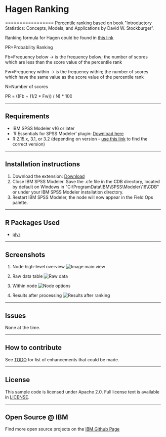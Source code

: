 # Hagen Ranking
=================
Percentile ranking based on book "Introductory Statistics: Concepts, Models, and Applications by David W. Stockburger".

Ranking formula for Hagen could be found in [this link](http://www.psychstat.missouristate.edu/introbook/sbk14.htm)

PR=Probability Ranking

Fb=Frequency below -> is the frequency below; the number of scores which are less than the score value of the percentile rank

Fw=Frequency within -> is the frequency within; the number of scores which have the same value as the score value of the percentile rank

N=Number of scores

PR = ((Fb + (1/2 * Fw)) / N) * 100

---
Requirements
----
- IBM SPSS Modeler v16 or later
- ‘R Essentials for SPSS Modeler’ plugin: [Download here][2]
-  R 2.15.x, 3.1, or 3.2 (depending on version - [use this link][3] to find the correct version)


---
Installation instructions
----
1. Download the extension: [Download](https://github.com/IBMPredictiveAnalytics/Hagen_Percentile_Ranking/blob/master/src/hagenranking.cfe) 
2. Close IBM SPSS Modeler. Save the .cfe file in the CDB directory, located by default on Windows in "C:\ProgramData\IBM\SPSS\Modeler\16\CDB" or under your IBM SPSS Modeler installation directory.
3. Restart IBM SPSS Modeler, the node will now appear in the Field Ops palette.

---
R Packages Used
---

- [plyr][1]

---
Screenshots
----
1. Node high-level overview
![Image main view](https://raw.githubusercontent.com/blacknred0/hagen-ranking/master/screenshot/main-view.png)

2. Raw data table
![Raw data](https://raw.githubusercontent.com/blacknred0/hagen-ranking/master/screenshot/raw-data.png)

3. Within node
![Node options](https://raw.githubusercontent.com/blacknred0/hagen-ranking/master/screenshot/within-node.png)

4. Results after processing
![Results after ranking](https://raw.githubusercontent.com/blacknred0/hagen-ranking/master/screenshot/results-after-ranking.png)

---
Issues
----
None at the time.

---
How to contribute
----
See [TODO](TODO) for list of enhancements that could be made.

---
License
----
This sample code is licensed under Apache 2.0. Full license text is available in [LICENSE](LICENSE).

---
Open Source @ IBM
----
Find more open source projects on the [IBM Github Page](http://ibm.github.io/)

[1]: https://cran.r-project.org/web/packages/plyr/
[2]: https://github.com/IBMPredictiveAnalytics/R_Essentials_Modeler/releases
[3]:https://developer.ibm.com/predictiveanalytics/downloads/